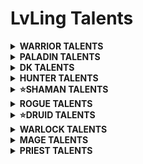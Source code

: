 # LvLing Talents

<details>
  <summary><b>WARRIOR TALENTS</b></summary>
  <p align=center>- Represion (Retribution) -</p>
</details>

<details>
  <summary><b>PALADIN TALENTS</b></summary>
  <p align=center>- Represion (Retribution) -</p>
</details>

<details>
  <summary><b>DK TALENTS</b></summary>
  <p align=center>- Represion (Retribution) -</p>
</details>

<details>
  <summary><b>HUNTER TALENTS</b></summary>
  <p align=center>- Represion (Retribution) -</p>
</details>

<details>
  <summary><b>⭐SHAMAN TALENTS</b></summary>
  <p align=center>- Mejora (Enhancement) -</p>

10 – 14: Conocimiento ancestral (Ancestral Knowledge) – 5/5

15 – 19: Golpes de trueno (Thundering Strikes) – 5/5

20: Enfoque chamanístico (Shamanistic Focus) – 1/1

21 – 22: Lobo fantasmal mejorado (Improved Ghost Wolf) – 2/2

23 – 24: Armas elementales (Elemental Weapons) – 2/3 (només 2 punts)

25 – 29: Aluvión (Flurry) – 5/5

30: Armas de espíritu (Spirit Weapons) – 1/1

31 – 33: Maña mental (Mental Dexterity) – 3/3

34: Armas elementales (Elemental Weapons) – 3/3 (el punt que faltava)

35 – 37: Ira desatada (Unleashed Rage) – 3/3

38 – 39: Maestría en armas (Weapon Mastery) – 2/3 (només 2 punts)

40: Golpe de tormenta (Stormstrike) – 1/1

41: Doble empuñadura (Dual Wield) – 1/1

42 – 44: Especialización en doble empuñadura (Dual Wield Specialization) – 3/3

45: Latigazo de lava (Lava Lash) – 1/1

46 – 47: Golpe de tormenta mejorado (Improved Stormstrike) – 2/2

48 – 49: Choque estático (Static Shock) – 2/3 (només 2 punts)

50: Ira del chamán (Shamanistic Rage) – 1/1

51: Choque estático (Static Shock) – 3/3 (el punt que faltava)

52 – 54: Presura mental (Mental Quickness) – 3/3

55 – 59: Arma vorágine (Maelstrom Weapon) – 5/5

60: Espíritu feral (Feral Spirit) – 1/1

<p align=center>- Elemental -</p>

61 – 65: Conmoción (Concussion) – 5/5

66 – 68: Devastación elemental (Elemental Devastation) – 3/3

69 – 70: Amparo elemental (Elemental Warding) – 2/3 (només 2 punts)

71 – 75: Furia elemental (Elemental Fury) – 5/5

76: Enfoque elemental (Elemental Focus) – 1/1

77 – 80: Reverberación (Reverberation) – 4/5

</details>

<details>
  <summary><b>ROGUE TALENTS</b></summary>
  <p align=center>- Represion (Retribution) -</p>
</details>

<details>
  <summary><b>⭐DRUID TALENTS</b></summary>
  <p align=center>- Combate feral (Feral) -</p>
  
10 – 14: Ferocidad (Ferocity) – 5/5

15 – 16: Furia cruel (Savage Fury) – 2/2

17 - 19: Instinto feral (Feral Instinct) – 3/3

20 – 21: Presteza feral (Feral Swiftness) – 2/2

22 – 24: Garras afiladas (Sharpened Claws) – 3/3

25 – 26: Furia primigenia (Primal Fury) – 2/2

27 – 29: Golpes depredadores (Predatory Strikes) – 3/3

30: Carga feral (Feral Charge) – 1/1

31 – 32: Precisión primigenia (Primal Precision) – 2/2

33 – 34: Ataques trituradores (Shredding Attacks) – 2/2

35 – 39: Corazón de lo Salvaje (Heart of the Wild) – 5/5

40: Líder de la manada (Leader of the Pack) – 1/1

41 – 42: Líder de la manada mejorado (Improved Leader of the Pack) – 2/2

43 – 45: Supervivencia del más fuerte (Survival of the Fittest) – 3/3

46 – 48: Heridas infectadas (Infected Wounds) – 3/3

49: Instintos de supervivencia (Survival Instincts) – 1/1

50: Destrozar (Mangle) – 1/1

51 – 53: Rey de la selva (King of the Jungle) – 3/3

  <p align=center>- Restauración (Restoration) -</p>

54 – 58: Furor – 5/5

59 – 63: Naturalista (Naturalist) – 5/5

64: Augurio de claridad (Omen of Clarity) – 1/1

65 – 67: Cambio de forma natural (Natural Shapeshifter) – 3/3

68 – 69: Maestro en cambio de forma (Master Shapeshifter) – 2/2

  <p align=center>- Combate feral (Feral) -</p>

70 – 72: Destrozar mejorado (Improved Mangle) – 3/3

73 – 75: Instintos depredadores (Predatory Instincts) - 3/3

76 – 79: Desgarrar y romper (Rend and Tear) – 4/5

80: Rabia (Berserk) – 1/1

</details>

<details>
  <summary><b>WARLOCK TALENTS</b></summary>
  <p align=center>- Represion (Retribution) -</p>
</details>

<details>
  <summary><b>MAGE TALENTS</b></summary>
  <p align=center>- Represion (Retribution) -</p>
</details>

<details>
  <summary><b>PRIEST TALENTS</b></summary>
  <p align=center>- Represion (Retribution) -</p>
</details>
